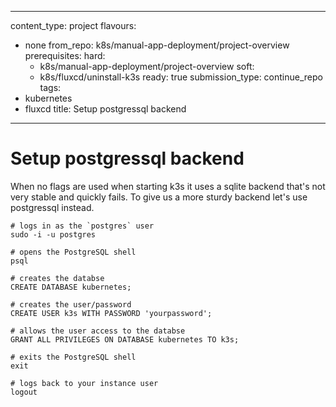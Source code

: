
---
content_type: project
flavours:
- none
from_repo: k8s/manual-app-deployment/project-overview
prerequisites:
  hard:
  - k8s/manual-app-deployment/project-overview
  soft:
  - k8s/fluxcd/uninstall-k3s
ready: true
submission_type: continue_repo
tags:
- kubernetes
- fluxcd
title: Setup postgressql backend

---

# Setup postgressql backend

When no flags are used when starting k3s it uses a sqlite backend that's not very stable and quickly fails. To give us a more sturdy backend let's use postgressql instead.

```
# logs in as the `postgres` user
sudo -i -u postgres

# opens the PostgreSQL shell
psql

# creates the databse
CREATE DATABASE kubernetes;

# creates the user/password
CREATE USER k3s WITH PASSWORD 'yourpassword';

# allows the user access to the databse
GRANT ALL PRIVILEGES ON DATABASE kubernetes TO k3s;

# exits the PostgreSQL shell
exit

# logs back to your instance user
logout
```